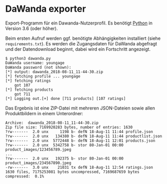 # DaWanda exporter

Export-Programm für ein Dawanda-Nutzerprofil. Es benötigt [Python](http://python.org) in Version 3.6 (oder höher).

Beim ersten Aufruf werden ggf. benötigte Abhängigkeiten installiert (siehe `requirements.txt`).
Es werden die Zugangsdaten für DaWanda abgefragt und der Datendownload beginnt, dabei wird ein Fortschritt angezeigt.

```
$ python3 dawanda.py 
DaWanda username: youngage
DaWanda password (not shown): 
[*] output: dawanda_2018-08-11_11-44-30.zip
[*] fetching profile ... youngage
[*] fetching ratings
    got 107
[*] fetching products
    got 711
[*] Logging out.[+] done [711 products] [107 ratings]
```

Das Ergebnis ist eine ZIP-Datei mit mehreren JSON-Dateien sowie allen Produktbildern in einem Unterordner:
```
Archive:  dawanda_2018-08-11_11-44-30.zip
Zip file size: 7169920283 bytes, number of entries: 1630
?rw-------  2.0 unx     1198 b- defN 18-Aug-11 11:44 profile.json
?rw-------  2.0 unx   134380 b- defN 18-Aug-11 11:44 productlist.json
?rw-------  2.0 unx  5772448 b- defN 18-Aug-11 12:01 products.json
?rw-------  2.0 unx  5342758 b- stor 80-Jan-01 00:00 product_images/123456789.jpeg
...
?rw-------  2.0 unx   192375 b- stor 80-Jan-01 00:00 product_images/234567890.jpeg
-rw-------  3.0 unx    21031 tx defN 18-Aug-11 12:54 ratings.json
1630 files, 7175253081 bytes uncompressed, 7169687659 bytes compressed:  0.1%
```
